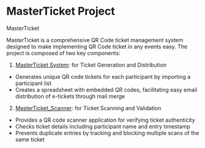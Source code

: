 # MasterTicket Project

MasterTicket

MasterTicket is a comprehensive QR Code ticket management system designed to make implementing QR Code ticket in any events easy. The project is composed of two key components:

1. [MasterTicket System](https://github.com/HKManus/MasterTicket_System): for Ticket Generation and Distribution
- Generates unique QR code tickets for each participant by importing a participant list
- Creates a spreadsheet with embedded QR codes, facilitating easy email distribution of e-tickets through mail merge

2. [MasterTicket_Scanner](https://github.com/HKManus/MasterTicket_Scanner): for Ticket Scanning and Validation
- Provides a QR code scanner application for verifying ticket authenticity
- Checks ticket details including participant name and entry timestamp
- Prevents duplicate entries by tracking and blocking multiple scans of the same ticket
